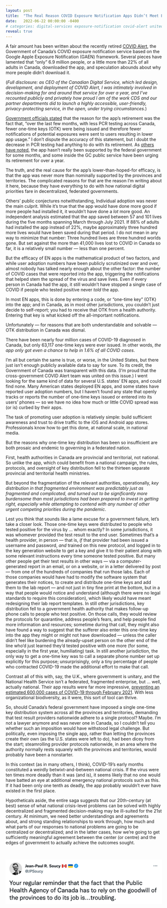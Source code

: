 ```yaml
---
layout: post
title:  "The Real Reason COVID Exposure Notification Apps Didn’t Meet Expectations in North America, And What We Should Learn From Them"
date:   2022-06-22 00:00:00 -0400
# categories: digital-services exposure-notification covid-alert united-states canada federated-governments
reveal: true
---
```


A fair amount has been written about the recently retired [COVID Alert](https://canada.ca/covid-alert), the Government of Canada’s COVID exposure notification service based on the Google Apple Exposure Notification (GAEN) framework. Several pieces have lamented that “only” 6.9 million people, or a little more than 22% of all adults in Canada, downloaded the app, and speculation abounds about why more people didn’t download it.

<!--more--> 

(_Full disclosure: as CEO of the Canadian Digital Service, which led design, development, and deployment of COVID Alert, I was intimately involved in decision-making for and around that service for over a year, and I’ve recounted publicly and privately how proud I am of the work CDS and our partner departments did to launch a highly accessible, user-friendly, privacy-protecting service, in the open, under trying circumstances._)

[Government officials stated](https://www.canada.ca/en/health-canada/news/2022/06/statement-from-health-canada-on-decommissioning-covid-alert.html) that the reason for the app’s retirement was the fact that, “over the last few months, with less PCR testing across Canada, fewer one-time keys (OTK) were being issued and therefore fewer notifications of potential exposures were sent to users resulting in lower app usage.” I don’t dispute the accuracy of this statement, but I doubt the decrease in PCR testing had anything to do with its retirement. As [others have noted](https://www.ctvnews.ca/health/coronavirus/covid-alert-app-still-active-but-rarely-used-to-record-positive-tests-1.5723556), the app hasn’t really been supported by the federal government for some months, and some inside the GC public service have been urging its retirement for over a year.

The truth, and the real cause for the app’s lower-than-hoped-for efficacy, is that the app was never more than nominally supported by the provinces and territories. The complicated reasons for that are the reason I’m writing about it here, because they have everything to do with how national digital priorities fare in decentralized, federated governments.

Others’ public conjectures notwithstanding, Individual adoption was never the main culprit. While it’s true that the app would have done more good if more people had installed it, it wouldn’t have done a _lot_ more good. An independent analysis estimated that the app saved between 57 and 101 lives during the five months spanning March through July 2021. If 88% of adults had installed the app instead of 22%, maybe approximately three hundred more lives would have been saved during that period. I do not mean in any way to minimize that number: Three hundred lives are three hundred worlds gone. But set against the more than 41,000 lives lost to COVID in Canada so far, it is a relatively small number — less than one percent.

But the efficacy of EN apps is the mathematical product of two factors, and while user adoption numbers have been publicly scrutinized over and over, almost nobody has talked nearly enough about the other factor: the number of COVID cases that were reported into the app, triggering the notifications that helped stem the spread of the virus and save lives. Even if every person in Canada had the app, it still wouldn’t have stopped a single case of COVID if people who tested positive never _told_ the app.

In most EN apps, this is done by entering a code, or “one-time key” (OTK) into the app; and in Canada, as in most other jurisdictions, you couldn’t just decide to self-report; you had to receive that OTK from a health authority. Entering that key is what kicked off the all-important notifications.

Unfortunately — for reasons that are both understandable and solvable — OTK distribution in Canada was dismal.

There have been nearly four million cases of COVID-19 diagnosed in Canada, but only 63,117 one-time keys were ever issued. In other words, _the app only got even a _chance_ to help in 1.6% of all COVID cases_.

I’m all but certain the same is true, or worse, in the United States, but there just isn’t enough publicly available data to say for sure. To its credit, the Government of Canada was transparent with this data. (I’m proud that the cross-government COVID Alert team was united on this issue.) I went looking for the same kind of data for several U.S. states’ EN apps, and could find none. Many American states deployed EN apps, and some states have reported user adoption numbers, but I haven’t found any state that openly tracks or reports the number of one-time keys issued or entered into its users’ phones — so we have no idea how much or little COVID spread was (or is) curbed by their apps.

The task of promoting user adoption is relatively simple: build sufficient awareness and trust to drive traffic to the iOS and Android app stores. Professionals know how to get this done, at national scale, in national media.

But the reasons why one-time key distribution has been so insufficient are both prosaic and endemic to governing in a federated nation.

First, health authorities in Canada are provincial and territorial, not national. So unlike the app, which could benefit from a national campaign, the rules, protocols, and oversight of key distribution fell to the thirteen separate provincial and territorial health ministries.

But beyond the fragmentation of the relevant authorities, operationally, _key distribution in that fragmented environment was predictably just as fragmented and complicated, and turned out to be significantly more burdensome than most jurisdictions had been prepared to invest in getting right, especially while attempting to contend with any number of other urgent competing priorities during the pandemic_.

Lest you think that sounds like a lame excuse for a government failure, let’s take a closer look. Those one-time keys were distributed to people who tested positive for the virus by … whom exactly? In some jurisdictions, it was whomever provided the test result to the end user. Sometimes that’s a health provider, in person — that is, _if_ that provider had been issued a username and password, _and_ trained on this new protocol, and logged in to the key generation website to get a key and give it to their patient along with some relevant instructions every time someone tested positive. But many other people get their test results in other ways — via a computer-generated report in an email, or on a website, or in a letter delivered by post — from one of the hundreds of companies that run those labs. Each of those companies would have had to modify the software system that generates their notices, to create and distribute one-time keys and add them to the lab report — and not just in tiny fine print at the bottom, but in a way that people would notice and understand (although there were no legal standards to require this consideration), which likely would have meant redesigning their lab report templates. In still other jurisdictions, key distribution fell to a government health authority that makes follow-up phone calls to people who test positive. On those calls, they would review the protocols for quarantine, address people’s fears, and help people find more information and resources; sometime during that call, they might also have found a way to suggest that the sufferer also enter this one-time key into the app they might or might not have downloaded — unless the caller didn’t feel like burdening the already-upset person on the other end of the line who’d just learned they’d tested positive with one more (for some, especially in the first year, humiliating) task. In still another jurisdiction, the only way to get a one-time key was to call a separate phone number set up explicitly for this purpose; unsurprisingly, only a tiny percentage of people who contracted COVID-19 made the additional effort to make that call.

Contrast all of this with, say, the U.K., where government is unitary, and the National Health Service isn’t a federated, fragmented enterprise, but … well, actually national. Their app results were far more impressive, [preventing an estimated 600,000 cases of COVID-19 through February 2021](https://www.gov.uk/government/news/nhs-covid-19-app-alerts-17-million-contacts-to-stop-spread-of-covid-19). With less organizational biodiversity, as it were, this sort of tool can thrive.

So, should Canada’s federal government have imposed a single one-time key distribution system across all the provinces and territories, demanding that test result providers nationwide adhere to a single protocol? Maybe. I’m not a lawyer anymore and was never one in Canada, so I couldn’t tell you whether such an imposition would have withstood legal challenge. But politically, even imposing the single app, rather than letting the provinces create their own (as the U.S. states were left to do), had been dicey from the start; steamrolling provider protocols nationwide, in an area where the authority normally rests squarely with the provinces and territories, would probably have been a nonstarter.

In this context (as in many others, I think), COVID-19’s early months constituted a weirdly betwixt-and-between national crisis. If the virus were ten times more deadly than it was (and is), it seems likely that no one would have batted an eye at additional emergency national protocols such as this. If it had been only one tenth as deadly, the app probably wouldn’t ever have existed in the first place.

Hypotheticals aside, the entire saga suggests that our 20th-century (at best) sense of what national crisis-level problems can be solved with highly decentralized and fragmented decision-making may be ill-suited for the 21st century. At minimum, we need better understandings and agreements about, and strong standing relationships to work through, how much and what parts of our responses to national problems are going to be centralized or decentralized; and in the latter cases, how we’re going to get sufficiently meaningful agreement between the center (or centre) and the edges of government to actually achieve the outcomes sought.

<br/>

![“Tweet from Jean Paul R. Soucy, https://twitter.com/jpsoucy/status/1491940398297661443 : Your regular reminder that the fact that the Public Health Agency of Canada has to rely on the goodwill of the provinces to do its job is...troubling.”](/assets/images/jean-paul-soucy-tweet-screenshot.png)
